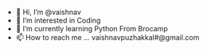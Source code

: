 - 👋 Hi, I’m @vaishnav
- 👀 I’m interested in Coding
- 🌱 I’m currently learning Python From Brocamp
- 📫 How to reach me ... vaishnavpuzhakkal#@gmail.com



<!---
vaishnav80/vaishnav80 is a ✨ special ✨ repository because its `README.md` (this file) appears on your GitHub profile.
You can click the Preview link to take a look at your changes.
--->

